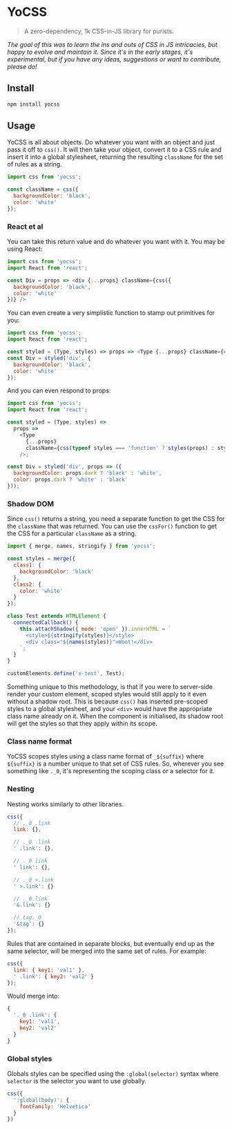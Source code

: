 # YoCSS

> A zero-dependency, 1k CSS-in-JS library for purists.

*The goal of this was to learn the ins and outs of CSS in JS intricacies, but happy to evolve and maintain it. Since it's in the early stages, it's experimental, but if you have any ideas, suggestions or want to contribute, please do!*

## Install

```sh
npm install yocss
```

## Usage

YoCSS is all about objects. Do whatever you want with an object and just pass it off to `css()`. It will then take your object, convert it to a CSS rule and insert it into a global stylesheet, returning the resulting `className` for the set of rules as a string.

```js
import css from 'yocss';

const className = css({
  backgroundColor: 'black',
  color: 'white'
});
```

### React et al

You can take this return value and do whatever you want with it. You may be using React:

```js
import css from 'yocss';
import React from 'react';

const Div = props => <div {...props} className={css({
  backgroundColor: 'black',
  color: 'white'
})} />
```

You can even create a very simplistic function to stamp out primitives for you:

```js
import css from 'yocss';
import React from 'react';

const styled = (Type, styles) => props => <Type {...props} className={css(styles)} />;
const Div = styled('div', {
  backgroundColor: 'black',
  color: 'white'
});
```

And you can even respond to props:

```js
import css from 'yocss';
import React from 'react';

const styled = (Type, styles) =>
  props =>
    <Type
      {...props}
      className={css(typeof styles === 'function' ? styles(props) : styles)}
    />;

const Div = styled('div', props => ({
  backgroundColor: props.dark ? 'black' : 'white',
  color: props.dark ? 'white' : 'black'
}));
```

### Shadow DOM

Since `css()` returns a string, you need a separate function to get the CSS for the `className` that was returned. You can use the `cssFor()` function to get the CSS for a particular `className` as a string.

```js
import { merge, names, stringify } from 'yocss';

const styles = merge({
  class1: {
    backgroundColor: 'black'
  },
  class2: {
    color: 'white'
  }
});

class Test extends HTMLElement {
  connectedCallback() {
    this.attachShadow({ mode: 'open' }).innerHTML = `
      <style>${stringify(styles)}</style>
      <div class="${names(styles)}">Woot!</div>
    `;
  }
}

customElements.define('x-test', Test);
```

Something unique to this methodology, is that if you were to server-side render your custom element, scoped styles would still apply to it even without a shadow root. This is because `css()` has inserted pre-scoped styles to a global stylesheet, and your `<div>` would have the appropriate class name already on it. When the component is initialised, its shadow root will get the styles so that they apply within its scope.

### Class name format

YoCSS scopes styles using a class name format of `_${suffix}` where `${suffix}` is a number unique to that set of CSS rules. So, wherever you see something like `._0`, it's representing the scoping class or a selector for it.

### Nesting

Nesting works similarly to other libraries.

```js
css({
  // ._0 .link
  link: {},

  // ._0 .link
  ' .link': {},

  // ._0 link
  ' link': {},

  // ._0 >.link
  ' >.link': {}

  // ._0.link
  '&.link': {}

  // tag._0
  '&tag': {}
});
```

Rules that are contained in separate blocks, but eventually end up as the same selector, will be merged into the same set of rules. For example:

```js
css({
  link: { key1: 'val1' },
  ' .link': { key2: 'val2' }
});
```

Would merge into:

```js
{
  '._0 .link': {
    key1: 'val1',
    key2: 'val2'
  }
}
```

### Global styles

Globals styles can be specified using the `:global(selector)` syntax where `selector` is the selector you want to use globally.

```js
css({
  ':global(body)': {
    fontFamily: 'Helvetica'
  }
})
```
